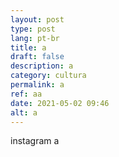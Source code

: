 ```yaml
---
layout: post
type: post
lang: pt-br
title: a
draft: false
description: a
category: cultura
permalink: a
ref: aa
date: 2021-05-02 09:46
alt: a
---
```

instagram a